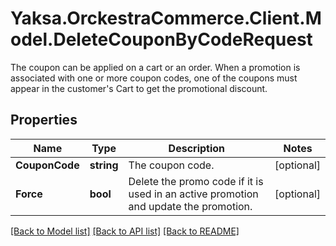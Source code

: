 # Yaksa.OrckestraCommerce.Client.Model.DeleteCouponByCodeRequest
The coupon can be applied on a cart or an order. When a promotion is associated with one or more coupon codes, one of the coupons must appear in the customer's Cart to get the promotional discount.

## Properties

Name | Type | Description | Notes
------------ | ------------- | ------------- | -------------
**CouponCode** | **string** | The coupon code. | [optional] 
**Force** | **bool** | Delete the promo code if it is used in an active promotion and update the promotion. | [optional] 

[[Back to Model list]](../README.md#documentation-for-models) [[Back to API list]](../README.md#documentation-for-api-endpoints) [[Back to README]](../README.md)

